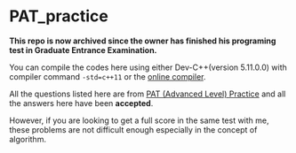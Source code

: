 # PAT_practice

**This repo is now archived since the owner has finished his programing test in Graduate Entrance Examination.**

You can compile the codes here using either Dev-C++(version 5.11.0.0) with compiler command `-std=c++11` or the [online compiler](https://pintia.cn/).

All the questions listed here are from [PAT (Advanced Level) Practice](https://pintia.cn/problem-sets/994805342720868352/exam/problems/type/7) and all the answers here have been **accepted**.

However, if you are looking to get a full score in the same test with me, these problems are not difficult enough especially in the concept of algorithm.